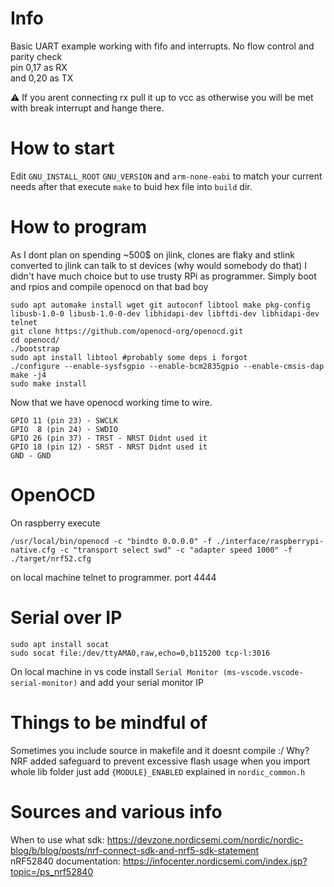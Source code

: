 # Info
Basic UART example working with fifo and interrupts.
No flow control and parity check  
pin 0,17 as RX  
and 0,20 as TX

⚠ If you arent connecting rx pull it up to vcc as otherwise you will be met with break interrupt and hange there.

# How to start
Edit `GNU_INSTALL_ROOT` `GNU_VERSION` and `arm-none-eabi` to match your current needs
after that execute `make` to buid hex file into `build` dir.

# How to program
As I dont plan on spending ~500$ on jlink, clones are flaky and stlink converted to jlink can talk to st devices (why would somebody do that) I didn't have much choice but to use trusty RPi as programmer.
Simply boot and rpios and compile openocd on that bad boy

```
sudo apt automake install wget git autoconf libtool make pkg-config libusb-1.0-0 libusb-1.0-0-dev libhidapi-dev libftdi-dev libhidapi-dev telnet
git clone https://github.com/openocd-org/openocd.git
cd openocd/
./bootstrap
sudo apt install libtool #probably some deps i forgot
./configure --enable-sysfsgpio --enable-bcm2835gpio --enable-cmsis-dap
make -j4
sudo make install
```

Now that we have openocd working time to wire.

```
GPIO 11 (pin 23) - SWCLK
GPIO  8 (pin 24) - SWDIO
GPIO 26 (pin 37) - TRST - NRST Didnt used it
GPIO 18 (pin 12) - SRST - NRST Didnt used it
GND - GND
```

# OpenOCD
On raspberry execute

```
/usr/local/bin/openocd -c "bindto 0.0.0.0" -f ./interface/raspberrypi-native.cfg -c "transport select swd" -c "adapter speed 1000" -f ./target/nrf52.cfg
```  

on local machine telnet to programmer. port 4444

# Serial over IP
```
sudo apt install socat
sudo socat file:/dev/ttyAMA0,raw,echo=0,b115200 tcp-l:3016
```

On local machine in vs code install `Serial Monitor (ms-vscode.vscode-serial-monitor)` and add your serial monitor IP

# Things to be mindful of
Sometimes you include source in makefile and it doesnt compile :/ 
Why? NRF added safeguard to prevent excessive flash usage when you import whole lib folder just add `{MODULE}_ENABLED` explained in `nordic_common.h`

# Sources and various info 

When to use what sdk: https://devzone.nordicsemi.com/nordic/nordic-blog/b/blog/posts/nrf-connect-sdk-and-nrf5-sdk-statement  
nRF52840 documentation: https://infocenter.nordicsemi.com/index.jsp?topic=/ps_nrf52840